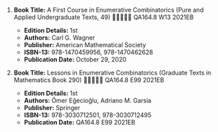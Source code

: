 1. **Book Title:** A First Course in Enumerative Combinatorics (Pure and Applied Undergraduate Texts, 49) 🚨🚨🚨🚨🚨 QA164.8 W13 2021EB
   - **Edition Details:** 1st
   - **Authors:** Carl G. Wagner 
   - **Publisher:** American Mathematical Society
   - **ISBN-13:** 978-1470459956, 978-1470462628
   - **Publication Date:** October 29, 2020

1. **Book Title:** Lessons in Enumerative Combinatorics (Graduate Texts in Mathematics Book 290) 🚨🚨🚨🚨🚨 QA164.8 E99 2021EB
   - **Edition Details:** 1st
   - **Authors:** Ömer Eğecioğlu, Adriano M. Garsia 
   - **Publisher:** Springer
   - **ISBN-13:** 978-3030712501, 978-3030712495
   - **Publication Date:** QA164.8 E99 2021EB

